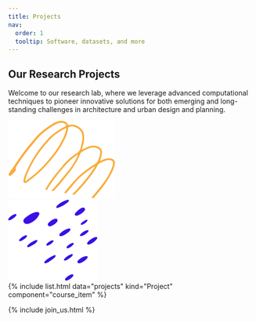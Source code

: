 ```yaml
---
title: Projects
nav:
  order: 1
  tooltip: Software, datasets, and more
---
```


<section class="page_banner decoration_wrap">
  <div class="container">
    <h1 class="page_heading">Our Research Projects</h1>
    <p>Welcome to our research lab, where we leverage advanced computational techniques to pioneer innovative solutions for both emerging and long-standing challenges in architecture and urban design and planning. </p>
    <!-- <ul class="breadcrumb_nav unordered_list_center">
      <li><a href="index.html">Home</a></li>
      <li>Projects</li>
    </ul> -->
  </div>
  <div class="deco_item deco_img_1" data-parallax='{"y" : -200, "smoothness": 6}'>
    <img src="/images/shapes/line_shape_1.png" alt="Line Shape Image">
  </div>
  <div class="deco_item deco_img_2" data-parallax='{"y" : 200, "smoothness": 6}'>
    <img src="/images/shapes/dot_shape_2.png" alt="Line Shape Image">
  </div>
</section>

<!-- Course Section - Start
================================================== -->
<section class="course_section">
  <div class="container">
    <div class="tab-content">
        <div class="row">
{% include list.html data="projects" kind="Project" component="course_item"  %}
      </div>
    </div>
  </div>
</section>
<!-- Course Section - End
================================================== -->


{% include join_us.html %}



